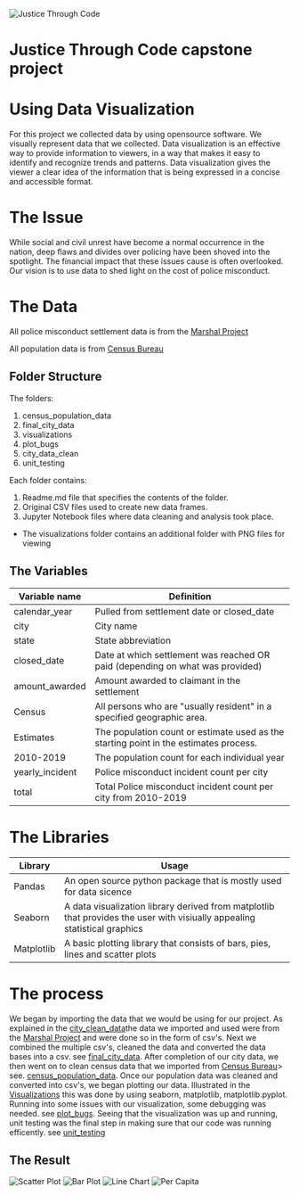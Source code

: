 ![Justice Through Code](https://github.com/shethinksnyc/JTC_WOW_CAPSTONE/blob/main/readme_img/jtc.jpg?raw=true)

# Justice Through Code capstone project

# Using Data Visualization 

For this project we collected data by using opensource software. We visually represent data that we collected. Data visualization is an effective way to provide information to viewers, in a way that makes it easy to identify and recognize trends and patterns. Data visualization gives the viewer a clear idea of the information that is being expressed in a concise and accessible format.

# The Issue 
While social and civil unrest have become a normal occurrence in the nation, deep flaws and divides over policing have been shoved into the spotlight. The financial impact that these issues cause is often overlooked. Our vision is to use data to shed light on the cost of police misconduct. 

# The Data

All police misconduct settlement data is from the [Marshal Project](https://github.com/themarshallproject/police-settlements) 

All population data is from [Census Bureau](https://www.census.gov/)

## Folder Structure
The folders:
1. census_population_data
2. final_city_data
3. visualizations
4. plot_bugs
5. city_data_clean
6. unit_testing

Each folder contains:
1. Readme.md file that specifies the contents of the folder.
2. Original CSV files used to create new data frames.
3. Jupyter Notebook files where data cleaning and analysis took place.
* The visualizations folder contains an additional folder with PNG files for viewing

## The Variables
Variable name | Definition
--------------| -----------------
calendar_year | Pulled from settlement date or closed_date
city | City name
state | State abbreviation
closed_date | Date at which settlement was reached OR paid (depending on what was provided)
amount_awarded | Amount awarded to claimant in the settlement
Census | All persons who are "usually resident" in a specified geographic area.
Estimates    | The population count or estimate used as the starting point in the estimates process.
2010-2019 | The population count for each individual year
yearly_incident | Police misconduct incident count per city 
total  | Total Police misconduct incident count per city from 2010-2019

# The Libraries
Library    | Usage 
---------|----------------------------------
Pandas  | An open source python package that is mostly used for data sicence
Seaborn | A data visualization library derived from matplotlib that provides the user with visiually appealing statistical graphics 
Matplotlib | A basic plotting library that consists of bars, pies, lines and scatter plots 

# The process 
We began by importing the data that we would be using for our project. As explained in the [city_clean_data](https://github.com/shethinksnyc/JTC_WOW_CAPSTONE/tree/main/clean_city_data)the data we imported and used were from the [Marshal Project](https://github.com/themarshallproject/police-settlements) and were done so in the form of csv's. Next we combined the multiple csv's, cleaned the data and converted the data bases into a csv. see [final_city_data](https://github.com/shethinksnyc/JTC_WOW_CAPSTONE/tree/main/final_city_data). After completion of our city data, we then went on to clean census data that we imported from [Census Bureau](https://www.census.gov/)>  see. [census_population_data](https://github.com/shethinksnyc/JTC_WOW_CAPSTONE/tree/main/census_population_data). Once our population data was cleaned and converted into csv's, we began plotting our data. Illustrated in the [Visualizations](https://github.com/shethinksnyc/JTC_WOW_CAPSTONE/tree/main/visualizations) this was done by using seaborn, matplotlib, matplotlib.pyplot. Running into some issues with our visualization, some debugging was needed. see [plot_bugs](https://github.com/shethinksnyc/JTC_WOW_CAPSTONE/tree/main/plot_bugs). Seeing that the visualization was up and running, unit testing was the final step in making sure that our code was running efficently. see [unit_testing](https://github.com/shethinksnyc/JTC_WOW_CAPSTONE/tree/main/unit_testing)


## The Result

![Scatter Plot](https://github.com/shethinksnyc/JTC_WOW_CAPSTONE/blob/main/visualizations/PNG%20images/scatter_plot.png?raw=true)
![Bar Plot](https://github.com/shethinksnyc/JTC_WOW_CAPSTONE/blob/main/visualizations/PNG%20images/top_5_bar.png?raw=true)
![Line Chart](https://github.com/shethinksnyc/JTC_WOW_CAPSTONE/blob/main/visualizations/PNG%20images/top_5_line.png?raw=true)
![Per Capita](https://github.com/shethinksnyc/JTC_WOW_CAPSTONE/blob/main/visualizations/PNG%20images/per_capita.png?raw=true)
